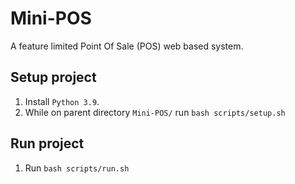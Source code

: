 # Mini-POS
A feature limited Point Of Sale (POS) web based system.

## Setup project
1. Install `Python 3.9`.
2. While on parent directory `Mini-POS/` run `bash scripts/setup.sh`

## Run project
1. Run `bash scripts/run.sh`
